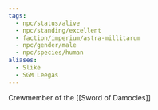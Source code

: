 ```yaml
---
tags:
  - npc/status/alive
  - npc/standing/excellent
  - faction/imperium/astra-millitarum
  - npc/gender/male
  - npc/species/human
aliases:
  - Slike
  - SGM Leegas
---
```

Crewmember of the [[Sword of Damocles]]